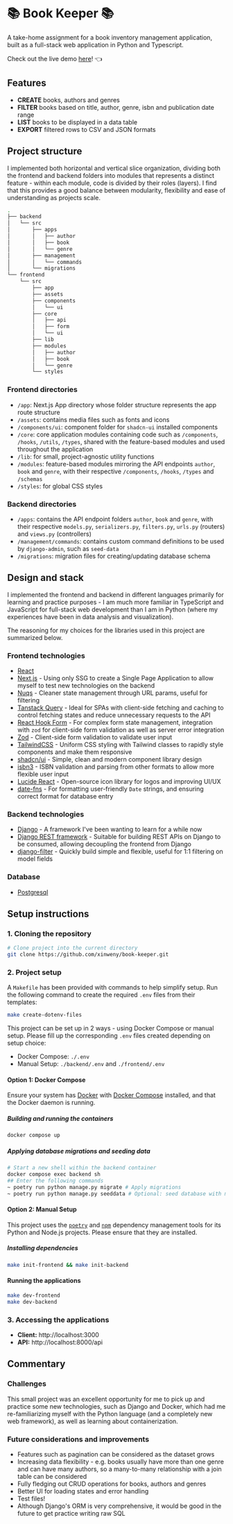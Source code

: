 # 📚 Book Keeper 📚

A take-home assignment for a book inventory management application, built as a full-stack web application in Python and Typescript.

Check out the live demo [here](http://TODO)! 👈

## Features

- **CREATE** books, authors and genres
- **FILTER** books based on title, author, genre, isbn and publication date range
- **LIST** books to be displayed in a data table
- **EXPORT** filtered rows to CSV and JSON formats

## Project structure

I implemented both horizontal and vertical slice organization, dividing both the frontend and backend folders into modules that represents a distinct feature - within each module, code is divided by their roles (layers). I find that this provides a good balance between modularity, flexibility and ease of understanding as projects scale.

```sh
.
├── backend
│   └── src
│       ├── apps
│       │   ├── author
│       │   ├── book
│       │   └── genre
│       ├── management
│       │   └── commands
│       └── migrations
└── frontend
    └── src
        ├── app
        ├── assets
        ├── components
        │   └── ui
        ├── core
        │   ├── api
        │   ├── form
        │   └── ui
        ├── lib
        ├── modules
        │   ├── author
        │   ├── book
        │   └── genre
        └── styles
```

### Frontend directories

- `/app`: Next.js App directory whose folder structure represents the app route structure
- `/assets`: contains media files such as fonts and icons
- `/components/ui`: component folder for `shadcn-ui` installed components
- `/core`: core application modules containing code such as `/components`, `/hooks`, `/utils`, `/types`, shared with the feature-based modules and used throughout the application
- `/lib`: for small, project-agnostic utility functions
- `/modules`: feature-based modules mirroring the API endpoints `author`, `book` and `genre`, with their respective `/components`, `/hooks`, `/types` and `/schemas`
- `/styles`: for global CSS styles

### Backend directories

- `/apps`: contains the API endpoint folders `author`, `book` and `genre`, with their respective `models.py`, `serializers.py`, `filters.py`, `urls.py` (routers) and  `views.py` (controllers)
- `/management/commands`: contains custom command definitions to be used by `django-admin`, such as `seed-data`
- `/migrations`: migration files for creating/updating database schema

## Design and stack

I implemented the frontend and backend in different languages primarily for learning and practice purposes - I am much more familiar in TypeScript and JavaScript for full-stack web development than I am in Python (where my experiences have been in data analysis and visualization).

The reasoning for my choices for the libraries used in this project are summarized below.

### Frontend technologies

- [React](https://react.dev/)
- [Next.js](https://nextjs.org/) - Using only SSG to create a Single Page Application to allow myself to test new technologies on the backend
- [Nuqs](https://nuqs.47ng.com/) - Cleaner state management through URL params, useful for filtering
- [Tanstack Query](https://tanstack.com/query/latest) - Ideal for SPAs with client-side fetching and caching to control fetching states and reduce unnecessary requests to the API
- [React Hook Form](https://react-hook-form.com/) - For complex form state management, integration with `zod` for client-side form validation as well as server error integration
- [Zod](https://zod.dev/) - Client-side form validation to validate user input
- [TailwindCSS](https://tailwindcss.com/) - Uniform CSS styling with Tailwind classes to rapidly style components and make them responsive
- [shadcn/ui](https://ui.shadcn.com/) - Simple, clean and modern component library design
- [isbn3](https://github.com/inventaire/isbn3) - ISBN validation and parsing from other formats to allow more flexible user input
- [Lucide React](https://lucide.dev/) - Open-source icon library for logos and improving UI/UX
- [date-fns](https://date-fns.org/) - For formatting user-friendly `Date` strings, and ensuring correct format for database entry

### Backend technologies

- [Django](https://www.djangoproject.com/) - A framework I've been wanting to learn for a while now
- [Django REST framework](https://www.django-rest-framework.org/) - Suitable for building REST APIs on Django to be consumed, allowing decoupling the frontend from Django
- [django-filter](https://django-filter.readthedocs.io/en/stable/) - Quickly build simple and flexible, useful for  1:1 filtering on model fields

### Database

- [Postgresql](https://www.postgresql.org/)

## Setup instructions

### 1. Cloning the repository

```sh
# Clone project into the current directory
git clone https://github.com/xinweny/book-keeper.git
```

### 2. Project setup

A `Makefile` has been provided with commands to help simplify setup. Run the following command to create the required `.env` files from their templates:

```sh
make create-dotenv-files
```

This project can be set up in 2 ways - using Docker Compose or manual setup. Please fill up the corresponding `.env` files created depending on setup choice:

- Docker Compose: `./.env`
- Manual Setup: `./backend/.env` and `./frontend/.env`

#### Option 1: Docker Compose

Ensure your system has [Docker](https://docs.docker.com/engine/install/) with [Docker Compose](https://docs.docker.com/compose/install/) installed, and that the Docker daemon is running.

##### Building and running the containers

```sh
docker compose up
```

##### Applying database migrations and seeding data

```sh
# Start a new shell within the backend container
docker compose exec backend sh
## Enter the following commands
~ poetry run python manage.py migrate # Apply migrations
~ poetry run python manage.py seeddata # Optional: seed database with mock data
```

#### Option 2: Manual Setup

This project uses the [`poetry`](https://python-poetry.org/docs/) and [`npm`](https://docs.npmjs.com/downloading-and-installing-node-js-and-npm) dependency management tools for its Python and Node.js projects. Please ensure that they are installed.

##### Installing dependencies

```sh
make init-frontend && make init-backend
```

#### Running the applications

```sh
make dev-frontend
make dev-backend
```

### 3. Accessing the applications

- **Client:** http://localhost:3000
- **API:** http://localhost:8000/api

## Commentary

### Challenges

This small project was an excellent opportunity for me to pick up and practice some new technologies, such as Django and Docker, which had me re-familiarizing myself with the Python language (and a completely new web framework), as well as learning about containerization.

### Future considerations and improvements

- Features such as pagination can be considered as the dataset grows
- Increasing data flexibility - e.g. books usually have more than one genre and can have many authors, so a many-to-many relationship with a join table can be considered
- Fully fledging out CRUD operations for books, authors and genres
- Better UI for loading states and error handling
- Test files!
- Although Django's ORM is very comprehensive, it would be good in the future to get practice writing raw SQL
